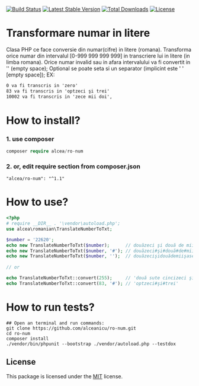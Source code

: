 [![Build Status](https://travis-ci.org/alceanicu/ro-num.svg?branch=master)](https://travis-ci.org/alceanicu/ro-num) [![Latest Stable Version](https://poser.pugx.org/alcea/ro-num/v/stable.svg)](https://packagist.org/packages/alcea/ro-num) [![Total Downloads](https://poser.pugx.org/alcea/ro-num/downloads.svg)](https://packagist.org/packages/alcea/ro-num) [![License](https://poser.pugx.org/alcea/ro-num/license.svg)](https://packagist.org/packages/alcea/ro-num)

# Transformare numar in litere
Clasa PHP ce face conversie din numar(cifre) in litere (romana).
Transforma orice numar din intervalul [0-999 999 999 999] in transcriere lui in litere (in limba romana).
Orice numar invalid sau in afara intervalului va fi convertit in '' (empty space);
Optional se poate seta si un separator (implicint este ' ' [empty space]);
EX:
```txt
0 va fi transcris in 'zero'
83 va fi transcris in 'optzeci şi trei'
10002 va fi transcris in 'zece mii doi',
```

# How to install?

### 1. use composer
```php
composer require alcea/ro-num
```

### 2. or, edit require section from composer.json
```
"alcea/ro-num": "^1.1"
```

# How to use?

```php
<?php
# require __DIR__ . '\vendor\autoload.php';
use alcea\romanian\TranslateNumberToTxt;

$number = '22620';
echo new TranslateNumberToTxt($number);      // douăzeci şi două de mii şase sute douăzeci 
echo new TranslateNumberToTxt($number, '#'); // douăzeci#şi#două#de#mii#şase#sute#douăzeci 
echo new TranslateNumberToTxt($number, '');  // douăzecişidouădemiişasesutedouăzeci
 
// or

echo TranslateNumberToTxt::convert(255);     // 'două sute cincizeci şi cinci'
echo TranslateNumberToTxt::convert(83, '#'); // 'optzeci#şi#trei'
```

# How to run tests?
```
## Open an terminal and run commands:
git clone https://github.com/alceanicu/ro-num.git
cd ro-num
composer install
./vendor/bin/phpunit --bootstrap ./vendor/autoload.php --testdox
```

## License

This package is licensed under the [MIT](http://opensource.org/licenses/MIT) license.
